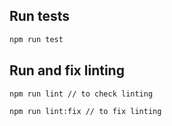## Run tests

```bash
npm run test
```

## Run and fix linting

```bash
npm run lint // to check linting

npm run lint:fix // to fix linting
```

